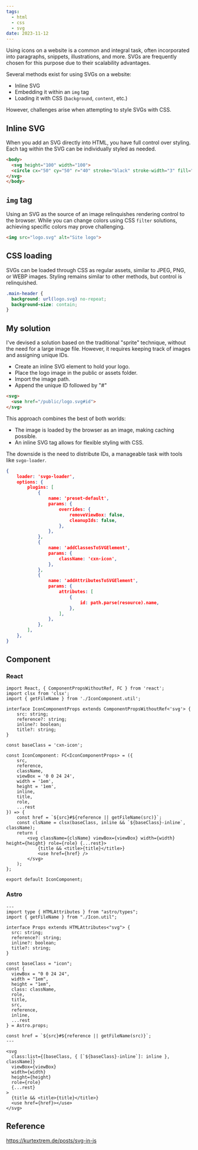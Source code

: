 ```yaml
---
tags:
  - html
  - css
  - svg
date: 2023-11-12
---
```

Using icons on a website is a common and integral task, often incorporated into paragraphs, snippets, illustrations, and more. SVGs are frequently chosen for this purpose due to their scalability advantages.

Several methods exist for using SVGs on a website:

- Inline SVG
- Embedding it within an `img` tag
- Loading it with CSS (`background`, `content`, etc.)

However, challenges arise when attempting to style SVGs with CSS.
## Inline SVG
When you add an SVG directly into HTML, you have full control over styling. Each tag within the SVG can be individually styled as needed.
```html
<body>
  <svg height="100" width="100">
  <circle cx="50" cy="50" r="40" stroke="black" stroke-width="3" fill="red" />
</svg> 
</body>
```
## `img` tag
Using an SVG as the source of an image relinquishes rendering control to the browser. While you can change colors using CSS `filter` solutions, achieving specific colors may prove challenging.
```html
<img src="logo.svg" alt="Site logo">
```
## CSS loading
SVGs can be loaded through CSS as regular assets, similar to JPEG, PNG, or WEBP images. Styling remains similar to other methods, but control is relinquished.

```css
.main-header {
  background: url(logo.svg) no-repeat;
  background-size: contain;
}
```

## My solution
I've devised a solution based on the traditional "sprite" technique, without the need for a large image file. However, it requires keeping track of images and assigning unique IDs.

- Create an inline SVG element to hold your logo.
- Place the logo image in the public or assets folder.
- Import the image path.
- Append the unique ID followed by "#"
```html
<svg>
  <use href="/public/logo.svg#id">
</svg>
```
This approach combines the best of both worlds:

- The image is loaded by the browser as an image, making caching possible.
- An inline SVG tag allows for flexible styling with CSS.

The downside is the need to distribute IDs, a manageable task with tools like `svgo-loader`.

```json
{
    loader: 'svgo-loader',
    options: {
        plugins: [
            {
                name: 'preset-default',
                params: {
                    overrides: {
                        removeViewBox: false,
                        cleanupIds: false,
                    },
                },
            },
            {
                name: 'addClassesToSVGElement',
                params: {
                    className: 'cxn-icon',
                },
            },
            {
                name: 'addAttributesToSVGElement',
                params: {
                    attributes: [
                        {
                            id: path.parse(resource).name,
                        },
                    ],
                },
            },
        ],
    },
}

```

## Component
### React
```tsx
import React, { ComponentPropsWithoutRef, FC } from 'react';
import clsx from 'clsx';
import { getFileName } from './IconComponent.util';

interface IconComponentProps extends ComponentPropsWithoutRef<'svg'> {
    src: string;
    reference?: string;
    inline?: boolean;
    title?: string;
}

const baseClass = 'cxn-icon';

const IconComponent: FC<IconComponentProps> = ({
    src,
    reference,
    className,
    viewBox = '0 0 24 24',
    width = '1em',
    height = '1em',
    inline,
    title,
    role,
    ...rest
}) => {
    const href = `${src}#${reference || getFileName(src)}`;
    const clsName = clsx(baseClass, inline && `${baseClass}-inline`, className);
    return (
        <svg className={clsName} viewBox={viewBox} width={width} height={height} role={role} {...rest}>
            {title && <title>{title}</title>}
            <use href={href} />
        </svg>
    );
};

export default IconComponent;
```
### Astro
```astro
---
import type { HTMLAttributes } from "astro/types";
import { getFileName } from "./Icon.util";

interface Props extends HTMLAttributes<"svg"> {
  src: string;
  reference?: string;
  inline?: boolean;
  title?: string;
}

const baseClass = "icon";
const {
  viewBox = "0 0 24 24",
  width = "1em",
  height = "1em",
  class: className,
  role,
  title,
  src,
  reference,
  inline,
  ...rest
} = Astro.props;

const href = `${src}#${reference || getFileName(src)}`;
---

<svg
  class:list={[baseClass, { [`${baseClass}-inline`]: inline }, className]}
  viewBox={viewBox}
  width={width}
  height={height}
  role={role}
  {...rest}
>
  {title && <title>{title}</title>}
  <use href={href}></use>
</svg>

```

## Reference
https://kurtextrem.de/posts/svg-in-js